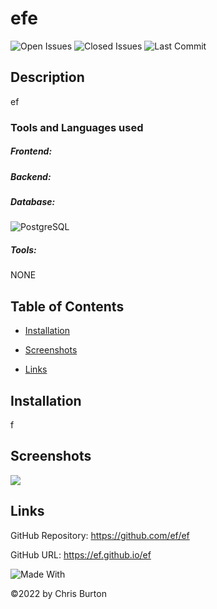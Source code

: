 
  # efe
  

  ![Open Issues](https://img.shields.io/github/issues-raw/ef/ef?style=plastic)
  ![Closed Issues](https://img.shields.io/github/issues-closed-raw/ef/ef?label=Closed%20Issues&style=plastic)
  ![Last Commit](https://img.shields.io/github/last-commit/ef/ef?style=plastic)
  
  ## Description
  ef

  ### Tools and Languages used
  ##### Frontend:
  
  ##### Backend:
  
  ##### Database:
  ![PostgreSQL](https://img.shields.io/badge/PostgreSQL-4169E1?plastic&logo=PostgreSQL&logoColor=white)
  ##### Tools:
  NONE
  
  ## Table of Contents
  - [Installation](#installation)
  
  - [Screenshots](#screenshots)
  
  
  - [Links](#links)
  
  ## Installation
f
    


  

  ## Screenshots
  <img src="ef">

  

  

  ## Links
  GitHub Repository: https://github.com/ef/ef

  GitHub URL: https://ef.github.io/ef


![Made With](https://img.shields.io/badge/Made%20with-Ultimate%20README%20Generator-blue?style=plastic)

  &copy;2022 by Chris Burton
